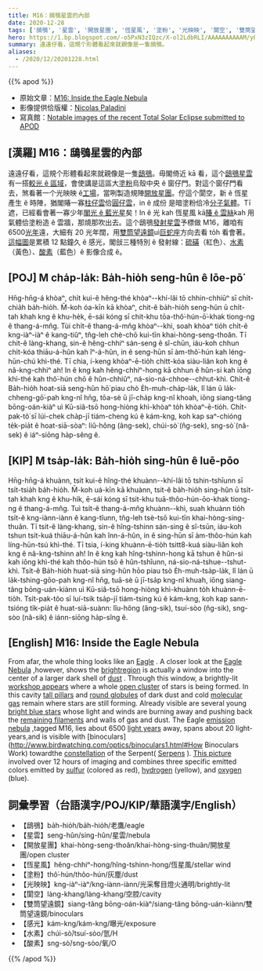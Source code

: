 ```yaml
---
title: M16：鴟鴞星雲的內部
date: 2020-12-28
tags: ['鴟鴞', '星雲', '開放星團', '恆星風', '塗粉', '光映映', '閬空', '雙筒望遠鏡', '感光', '水素', '酸素']
hero: https://1.bp.blogspot.com/-o5PxN3zIQzc/X-ol2LdbRLI/AAAAAAAAAAM/yPbPAg6RW6QOss1H7OUKz9A4Vo5-_87BwCLcBGAsYHQ/s2048/EagleNebula_Paladini_2854.jpeg
summary: 遠遠仔看，這規个形體看起來就親像是一隻鴟鴞。
aliases:
  - /2020/12/20201228.html
---
```


{{% apod %}}

- 原始文章：[M16: Inside the Eagle Nebula](https://apod.nasa.gov/apod/ap201228.html)
- 影像提供佮版權：[Nicolas Paladini](https://www.instagram.com/nicolas_paladini/)
- 寫真館：[Notable images of the recent Total Solar Eclipse submitted to APOD](https://www.facebook.com/media/set?vanity=APOD.Sky&set=a.3216915061746024)

## [漢羅] M16：鴟鴞星雲的內部

遠遠仔看，這規个形體看起來就親像是一隻[鴟鴞](https://www.pbs.org/wnet/nature/eagles-introduction/3089/)。毋閣倚近 kā 看，這个[鴟鴞星雲](https://en.wikipedia.org/wiki/Eagle_Nebula)有一搭[較光 ê 區域](https://noirlab.edu/public/images/noao-02181/)，會使講是這區大[塗粉](https://apod.nasa.gov/apod/ap030706.html)烏殼中央 ê 窗仔門。對這个窗仔門看去，煞看著一个光映映 ê[工場](https://www.youtube.com/watch?v=rvXIgpIuuxw)，當咧製造規陣[開放星團](https://apod.nasa.gov/apod/open_clusters.html)。佇這个閬空，新 ê 恆星產生 ê 時陣，猶閣賰一寡[柱仔雲](https://apod.nasa.gov/apod/ap201206.html)佮[圓仔雲](https://apod.nasa.gov/apod/ap081228.html)，in ê 成份 是暗塗粉佮冷[分子氣體](https://apod.nasa.gov/apod/ap201122.html)。Tī 遮，已經看會著一寡少年[閣光 ê 藍光星](https://apod.nasa.gov/apod/ap200909.html)矣！In ê 光 kah 恆星風 kā[賰 ê 雲絲](https://apod.nasa.gov/apod/ap181202.html)kah 用氣體佮塗粉造 ê 雲牆，那燒那吹出去。這个鴟鴞[發射星雲](https://apod.nasa.gov/apod/emission_nebulae.html)予標做 M16，離咱有 6500[光年](https://starchild.gsfc.nasa.gov/docs/StarChild/questions/question19.html)遠，大細有 20 光年闊，用[雙筒望遠鏡](http://www.birdwatching.com/optics/binoculars1.html#How%20Binoculars%20Work)uì[巨蛇座](https://chandra.harvard.edu/photo/constellations/serpens.html)方向去看 to̍h 看會著。[這幅圖](https://www.instagram.com/p/CHQf9uxJ3GW/)是累積 12 點鐘久 ê 感光，閣敆三種特別 ê 發射線：[硫磺](https://en.wikipedia.org/wiki/Sulfur)（紅色）、[水素](http://www.rsc.org/periodic-table/element/1/hydrogen)（黃色）、[酸素](https://www.youtube.com/watch?v=uPK_rSf1WUc)（藍色）ê 影像合成 ê。

## [POJ] M cha̍p-la̍k: Ba̍h-hio̍h seng-hûn ê lōe-pō͘

Hn̄g-hn̄g-á khòaⁿ, chi̍t kui-ê hêng-thé khòaⁿ--khí-lâi tō chhin-chhiūⁿ sī chi̍t-chia̍h ba̍h-hio̍h. M̄-koh óa-kīn kā khòaⁿ, chit-ê ba̍h-hio̍h seng-hûn ū chi̍t-tah khah kng ê khu-he̍k, ē-sái kóng sī chit-khu tōa-thô͘-hún-ō͘-khak tiong-ng ê thang-á-mn̂g. Tùi chi̍t-ê thang-á-mn̂g khòaⁿ--khì, soah khòaⁿ tio̍h chi̍t-ê kng-iàⁿ-iàⁿ ê kang-tiûⁿ, tn̂g-leh chè-chō kui-tīn khai-hòng-seng-thoân. Tī chit-ê làng-khang, sin-ê hêng-chhiⁿ sán-seng ê sî-chūn, iáu-koh chhun chi̍t-kóa thiāu-á-hûn kah îⁿ-á-hûn, in ê seng-hūn sī àm-thô͘-hún kah léng-hūn-chú khì-thé. Tī chia, í-keng khòaⁿ-ē-tio̍h chi̍tt-kóa siàu-liân koh kng ê nâ-kng-chhiⁿ ah! In ê kng kah hêng-chhiⁿ-hong kā chhun ê hûn-si kah iōng khì-thé kah thô͘-hún chō ê hûn-chhiûⁿ, ná-sio-ná-chhoe--chhut-khì. Chi̍t-ê Ba̍h-hio̍h hoat-siā seng-hûn hō͘ piau chò E̍h-muh-cha̍p-la̍k, lî lán ū la̍k-chheng-gō͘-pah kng-nî hn̄g, tōa-sè ū jī-cha̍p kng-nî khoah, iōng siang-tâng bōng-oán-kiàⁿ uì Kū-siâ-tsō hong-hiòng khì-khòaⁿ to̍h khòaⁿ-ē-tio̍h. Chi̍t-pak-tô͘ sī lúi-chek cha̍p-jī tiám-cheng kú ê kám-kng, koh kap saⁿ-chióng te̍k-pia̍t ê hoat-siā-sòaⁿ: liû-hông (âng-sek), chúi-sò͘ (n̂g-sek), sng-sò͘ (nâ-sek) ê iáⁿ-siōng ha̍p-sêng ê.

## [KIP] M tsa̍p-la̍k: Ba̍h-hio̍h sing-hûn ê luē-pōo

Hn̄g-hn̄g-á khuànn, tsi̍t kui-ê hîng-thé khuànn--khí-lâi tō tshin-tshīunn sī tsi̍t-tsia̍h ba̍h-hio̍h. M̄-koh uá-kīn kā khuànn, tsit-ê ba̍h-hio̍h sing-hûn ū tsi̍t-tah khah kng ê khu-hi̍k, ē-sái kóng sī tsit-khu tuā-thôo-hún-ōo-khak tiong-ng ê thang-á-mn̂g. Tuì tsi̍t-ê thang-á-mn̂g khuànn--khì, suah khuànn tio̍h tsi̍t-ê kng-iànn-iànn ê kang-tîunn, tn̂g-leh tsè-tsō kui-tīn khai-hòng-sing-thuân. Tī tsit-ê làng-khang, sin-ê hîng-tshinn sán-sing ê sî-tsūn, iáu-koh tshun tsi̍t-kuá thiāu-á-hûn kah înn-á-hûn, in ê sing-hūn sī àm-thôo-hún kah líng-hūn-tsú khì-thé. Tī tsia, í-king khuànn-ē-tio̍h tsitt8-kuá siàu-liân koh kng ê nâ-kng-tshinn ah! In ê kng kah hîng-tshinn-hong kā tshun ê hûn-si kah iōng khì-thé kah thôo-hún tsō ê hûn-tshîunn, ná-sio-ná-tshue--tshut-khì. Tsi̍t-ê Ba̍h-hio̍h huat-siā sing-hûn hōo piau tsò E̍h-muh-tsa̍p-la̍k, lî lán ū la̍k-tshing-gōo-pah kng-nî hn̄g, tuā-sè ū jī-tsa̍p kng-nî khuah, iōng siang-tâng bōng-uán-kiànn uì Kū-siâ-tsō hong-hiòng khì-khuànn to̍h khuànn-ē-tio̍h. Tsi̍t-pak-tôo sī luí-tsik tsa̍p-jī tiám-tsing kú ê kám-kng, koh kap sann-tsióng ti̍k-pia̍t ê huat-siā-suànn: lîu-hông (âng-sik), tsuí-sòo (n̂g-sik), sng-sòo (nâ-sik) ê iánn-siōng ha̍p-sîng ê.

## [English] M16: Inside the Eagle Nebula  

From afar, the whole thing looks like an [Eagle](https://www.pbs.org/wnet/nature/eagles-introduction/3089/) . A closer look at the [Eagle Nebula](https://en.wikipedia.org/wiki/Eagle_Nebula) ,however, shows the [brightregion](https://noirlab.edu/public/images/noao-02181/) is actually a window into the center of a larger dark shell of [dust](https://apod.nasa.gov/apod/ap030706.html) . Through this window, a brightly-lit [workshop appears](https://www.youtube.com/watch?v=rvXIgpIuuxw) where a whole [open cluster](https://apod.nasa.gov/apod/open_clusters.html) of stars is being formed. In this cavity [tall pillars](https://apod.nasa.gov/apod/ap201206.html) and [round globules](https://apod.nasa.gov/apod/ap081228.html) of dark dust and cold [molecular gas](https://apod.nasa.gov/apod/ap201122.html) remain where stars are still forming. Already visible are several young [bright blue stars](https://apod.nasa.gov/apod/ap200909.html) whose light and winds are burning away and pushing back the [remaining filaments](https://apod.nasa.gov/apod/ap181202.html) and walls of gas and dust. The Eagle [emission nebula](https://apod.nasa.gov/apod/emission_nebulae.html) ,tagged M16, lies about 6500 [light years](https://starchild.gsfc.nasa.gov/docs/StarChild/questions/question19.html) away, spans about 20 light-years,and is visible with [binoculars](http://www.birdwatching.com/optics/binoculars1.html#How Binoculars Work) towardthe [constellation](https://spaceplace.nasa.gov/search/constellations/) of the Serpent( [Serpens](https://chandra.harvard.edu/photo/constellations/serpens.html) ). [This picture](https://www.instagram.com/p/CHQf9uxJ3GW/) involved over 12 hours of imaging and combines three specific emitted colors emitted by [sulfur](https://en.wikipedia.org/wiki/Sulfur) (colored as red), [hydrogen](http://www.rsc.org/periodic-table/element/1/hydrogen) (yellow), and [oxygen](https://www.youtube.com/watch?v=uPK_rSf1WUc) (blue).

## 詞彙學習（台語漢字/POJ/KIP/華語漢字/English）

- 【鴟鴞】ba̍h-hio̍h/ba̍h-hio̍h/老鷹/eagle
- 【星雲】seng-hûn/sing-hûn/星雲/nebula
- 【開放星團】khai-hòng-seng-thoân/khai-hòng-sing-thuân/開放星團/open cluster
- 【恆星風】hêng-chhiⁿ-hong/hîng-tshinn-hong/恆星風/stellar wind
- 【塗粉】thô͘-hún/thôo-hún/灰塵/dust
- 【光映映】kng-iàⁿ-iàⁿ/kng-iànn-iànn/光采奪目燈火通明/brightly-lit
- 【閬空】làng-khang/làng-khang/空腔/cavity
- 【雙筒望遠鏡】siang-tâng bōng-oán-kiàⁿ/siang-tâng bōng-uán-kiànn/雙筒望遠鏡/binoculars
- 【感光】kám-kng/kám-kng/曝光/exposure
- 【水素】chúi-sò͘/tsuí-sòo/氫/H
- 【酸素】sng-sò͘/sng-sòo/氧/O

{{% /apod %}}
